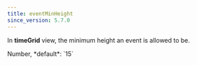 ```yaml
---
title: eventMinHeight
since_version: 5.7.0
---
```


In **timeGrid** view, the minimum height an event is allowed to be.

<div class='spec' markdown='1'>
Number, *default*: `15`
</div>
